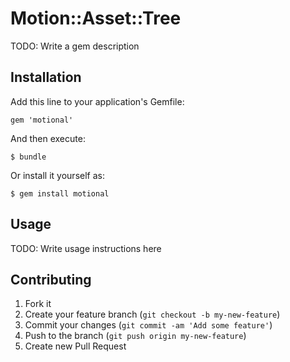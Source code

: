 # Motion::Asset::Tree

TODO: Write a gem description

## Installation

Add this line to your application's Gemfile:

    gem 'motional'

And then execute:

    $ bundle

Or install it yourself as:

    $ gem install motional

## Usage

TODO: Write usage instructions here

## Contributing

1. Fork it
2. Create your feature branch (`git checkout -b my-new-feature`)
3. Commit your changes (`git commit -am 'Add some feature'`)
4. Push to the branch (`git push origin my-new-feature`)
5. Create new Pull Request
